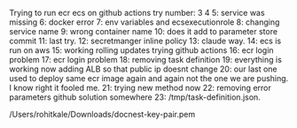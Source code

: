 Trying to run ecr ecs on github actions
try number:
3
4
5: service was missing
6: docker error
7: env variables and ecsexecutionrole
8: changing service name
9: wrong container name
10: does it add to parameter store commit
11: last try.
12: secretmanger inline policy
13: claude way.
14: ecs is run on aws
15: working rolling updates trying github actions
16: ecr login problem
17: ecr login problem
18: removing task definition
19: everything is working now adding ALB so that public ip doesnt change
20: our last one used to deploy same ecr image again and again not the one we are pushing. I know right it fooled me.
21: trying new method now
22: removing error parameters github solution somewhere
23: /tmp/task-definition.json.


/Users/rohitkale/Downloads/docnest-key-pair.pem